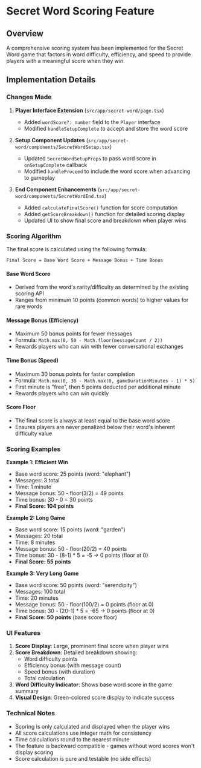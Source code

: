 # Secret Word Scoring Feature

## Overview

A comprehensive scoring system has been implemented for the Secret Word game that factors in word difficulty, efficiency, and speed to provide players with a meaningful score when they win.

## Implementation Details

### Changes Made

1. **Player Interface Extension** (`src/app/secret-word/page.tsx`)

   - Added `wordScore?: number` field to the `Player` interface
   - Modified `handleSetupComplete` to accept and store the word score

2. **Setup Component Updates** (`src/app/secret-word/components/SecretWordSetup.tsx`)

   - Updated `SecretWordSetupProps` to pass word score in `onSetupComplete` callback
   - Modified `handleProceed` to include the word score when advancing to gameplay

3. **End Component Enhancements** (`src/app/secret-word/components/SecretWordEnd.tsx`)
   - Added `calculateFinalScore()` function for score computation
   - Added `getScoreBreakdown()` function for detailed scoring display
   - Updated UI to show final score and breakdown when player wins

### Scoring Algorithm

The final score is calculated using the following formula:

```
Final Score = Base Word Score + Message Bonus + Time Bonus
```

#### Base Word Score

- Derived from the word's rarity/difficulty as determined by the existing scoring API
- Ranges from minimum 10 points (common words) to higher values for rare words

#### Message Bonus (Efficiency)

- Maximum 50 bonus points for fewer messages
- Formula: `Math.max(0, 50 - Math.floor(messageCount / 2))`
- Rewards players who can win with fewer conversational exchanges

#### Time Bonus (Speed)

- Maximum 30 bonus points for faster completion
- Formula: `Math.max(0, 30 - Math.max(0, gameDurationMinutes - 1) * 5)`
- First minute is "free", then 5 points deducted per additional minute
- Rewards players who can win quickly

#### Score Floor

- The final score is always at least equal to the base word score
- Ensures players are never penalized below their word's inherent difficulty value

### Scoring Examples

**Example 1: Efficient Win**

- Base word score: 25 points (word: "elephant")
- Messages: 3 total
- Time: 1 minute
- Message bonus: 50 - floor(3/2) = 49 points
- Time bonus: 30 - 0 = 30 points
- **Final Score: 104 points**

**Example 2: Long Game**

- Base word score: 15 points (word: "garden")
- Messages: 20 total
- Time: 8 minutes
- Message bonus: 50 - floor(20/2) = 40 points
- Time bonus: 30 - (8-1) \* 5 = -5 → 0 points (floor at 0)
- **Final Score: 55 points**

**Example 3: Very Long Game**

- Base word score: 50 points (word: "serendipity")
- Messages: 100 total
- Time: 20 minutes
- Message bonus: 50 - floor(100/2) = 0 points (floor at 0)
- Time bonus: 30 - (20-1) \* 5 = -65 → 0 points (floor at 0)
- **Final Score: 50 points** (base score floor)

### UI Features

1. **Score Display**: Large, prominent final score when player wins
2. **Score Breakdown**: Detailed breakdown showing:
   - Word difficulty points
   - Efficiency bonus (with message count)
   - Speed bonus (with duration)
   - Total calculation
3. **Word Difficulty Indicator**: Shows base word score in the game summary
4. **Visual Design**: Green-colored score display to indicate success

### Technical Notes

- Scoring is only calculated and displayed when the player wins
- All score calculations use integer math for consistency
- Time calculations round to the nearest minute
- The feature is backward compatible - games without word scores won't display scoring
- Score calculation is pure and testable (no side effects)
